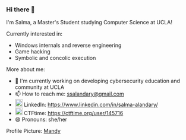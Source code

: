 ### Hi there 👋

I'm Salma, a Master's Student studying Computer Science at UCLA!

Currently interested in:
- Windows internals and reverse engineering
- Game hacking
- Symbolic and concolic execution

More about me:
- 🔭 I'm currently working on developing cybersecurity education and community at UCLA
- 📫 How to reach me: ssalandary@gmail.com
- <img src="https://upload.wikimedia.org/wikipedia/commons/c/ca/LinkedIn_logo_initials.png" width=20px /> LinkedIn: https://www.linkedin.com/in/salma-alandary/
- <img src="https://pbs.twimg.com/profile_images/2189766987/ctftime-logo-avatar_400x400.png" width=20px /> CTFtime: https://ctftime.org/user/145716
- 😄 Pronouns: she/her

Profile Picture: [Mandy](https://ummmmandy.tumblr.com/)
